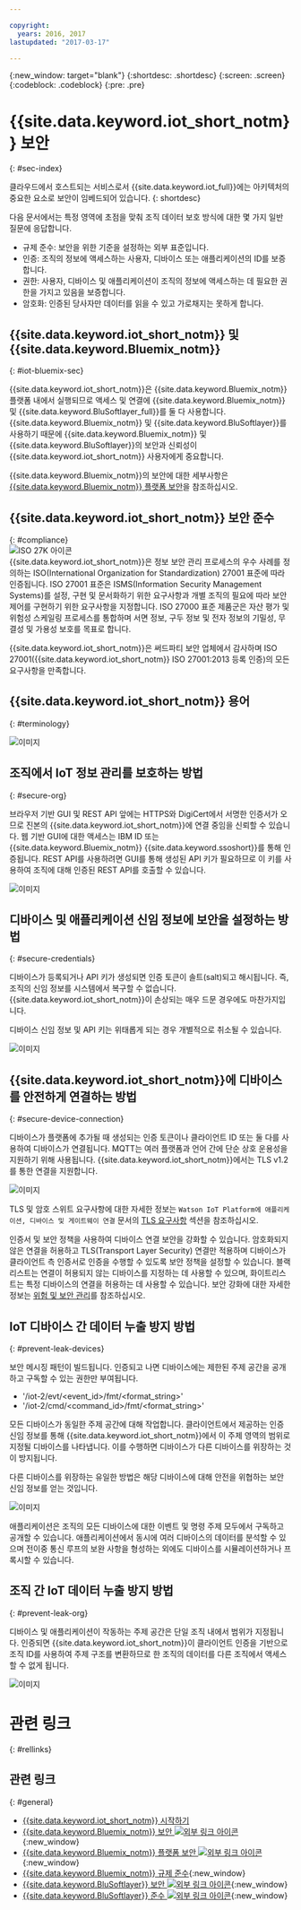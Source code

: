 ```yaml
---

copyright:
  years: 2016, 2017
lastupdated: "2017-03-17"

---
```


{:new_window: target="blank"}
{:shortdesc: .shortdesc}
{:screen: .screen}
{:codeblock: .codeblock}
{:pre: .pre}


# {{site.data.keyword.iot_short_notm}} 보안
{: #sec-index}

클라우드에서 호스트되는 서비스로서 {{site.data.keyword.iot_full}}에는 아키텍처의 중요한 요소로 보안이 임베드되어 있습니다.
{: shortdesc}

다음 문서에서는 특정 영역에 초점을 맞춰 조직 데이터 보호 방식에 대한 몇 가지 일반 질문에 응답합니다.

* 규제 준수: 보안을 위한 기준을 설정하는 외부 표준입니다.
* 인증: 조직의 정보에 액세스하는 사용자, 디바이스 또는 애플리케이션의 ID를 보증합니다.
* 권한: 사용자, 디바이스 및 애플리케이션이 조직의 정보에 액세스하는 데 필요한 권한을 가지고 있음을 보증합니다.
* 암호화: 인증된 당사자만 데이터를 읽을 수 있고 가로채지는 못하게 합니다.

## {{site.data.keyword.iot_short_notm}} 및 {{site.data.keyword.Bluemix_notm}}
{: #iot-bluemix-sec}

{{site.data.keyword.iot_short_notm}}은 {{site.data.keyword.Bluemix_notm}} 플랫폼 내에서 실행되므로 액세스 및 연결에 {{site.data.keyword.Bluemix_notm}} 및 {{site.data.keyword.BluSoftlayer_full}}를 둘 다 사용합니다. {{site.data.keyword.Bluemix_notm}} 및 {{site.data.keyword.BluSoftlayer}}를 사용하기 때문에 {{site.data.keyword.Bluemix_notm}} 및 {{site.data.keyword.BluSoftlayer}}의 보안과 신뢰성이 {{site.data.keyword.iot_short_notm}} 사용자에게 중요합니다.

{{site.data.keyword.Bluemix_notm}}의 보안에 대한 세부사항은 [{{site.data.keyword.Bluemix_notm}} 플랫폼 보안](index.html#platform-security)을 참조하십시오. 

## {{site.data.keyword.iot_short_notm}} 보안 준수
{: #compliance}  
![ISO 27K 아이콘](../../images/icon_iso27k1.png "ISO 27K 아이콘")   
{{site.data.keyword.iot_short_notm}}은 정보 보안 관리 프로세스의 우수 사례를 정의하는 ISO(International Organization for Standardization) 27001 표준에 따라 인증됩니다. ISO 27001 표준은 ISMS(Information Security Management Systems)를 설정, 구현 및 문서화하기 위한 요구사항과 개별 조직의 필요에 따라 보안 제어를 구현하기 위한 요구사항을 지정합니다. ISO 27000 표준 제품군은 자산 평가 및 위험성 스케일링 프로세스를 통합하며 서면 정보, 구두 정보 및 전자 정보의 기밀성, 무결성 및 가용성 보호를 목표로 합니다.

{{site.data.keyword.iot_short_notm}}은 써드파티 보안 업체에서 감사하며 ISO 27001({{site.data.keyword.iot_short_notm}} ISO 27001:2013 등록 인증)의 모든 요구사항을 만족합니다. 


## {{site.data.keyword.iot_short_notm}} 용어
{: #terminology}

![이미지](terminology_platform.svg)


## 조직에서 IoT 정보 관리를 보호하는 방법
{: #secure-org}

브라우저 기반 GUI 및 REST API 앞에는 HTTPS와 DigiCert에서 서명한 인증서가 오므로 진본의 {{site.data.keyword.iot_short_notm}}에 연결 중임을 신뢰할 수 있습니다. 웹 기반 GUI에 대한 액세스는 IBM ID 또는 {{site.data.keyword.Bluemix_notm}} {{site.data.keyword.ssoshort}}를 통해 인증됩니다. REST API를 사용하려면 GUI를 통해 생성된 API 키가 필요하므로 이 키를 사용하여 조직에 대해 인증된 REST API를 호출할 수 있습니다.

![이미지](management_platform.svg)


## 디바이스 및 애플리케이션 신임 정보에 보안을 설정하는 방법
{: #secure-credentials}

디바이스가 등록되거나 API 키가 생성되면 인증 토큰이 솔트(salt)되고 해시됩니다. 즉, 조직의 신임 정보를 시스템에서 복구할 수 없습니다. {{site.data.keyword.iot_short_notm}}이 손상되는 매우 드문 경우에도 마찬가지입니다. 

디바이스 신임 정보 및 API 키는 위태롭게 되는 경우 개별적으로 취소될 수 있습니다. 

![이미지](authentication_platform.svg)

## {{site.data.keyword.iot_short_notm}}에 디바이스를 안전하게 연결하는 방법
{: #secure-device-connection}

디바이스가 플랫폼에 추가될 때 생성되는 인증 토큰이나 클라이언트 ID 또는 둘 다를 사용하여 디바이스가 연결됩니다. MQTT는 여러 플랫폼과 언어 간에 단순 상호 운용성을 지원하기 위해 사용됩니다. {{site.data.keyword.iot_short_notm}}에서는 TLS v1.2를 통한 연결을 지원합니다. 

![이미지](connectivity_platform.svg)

TLS 및 암호 스위트 요구사항에 대한 자세한 정보는 `Watson IoT Platform에 애플리케이션, 디바이스 및 게이트웨이 연결` 문서의 [TLS 요구사항](connect_devices_apps_gw.html#tls_requirements) 섹션을 참조하십시오. 

인증서 및 보안 정책을 사용하여 디바이스 연결 보안을 강화할 수 있습니다. 암호화되지 않은 연결을 허용하고 TLS(Transport Layer Security) 연결만 적용하며 디바이스가 클라이언트 측 인증서로 인증을 수행할 수 있도록 보안 정책을 설정할 수 있습니다. 블랙리스트는 연결이 허용되지 않는 디바이스를 지정하는 데 사용할 수 있으며, 화이트리스트는 특정 디바이스의 연결을 허용하는 데 사용할 수 있습니다. 보안 강화에 대한 자세한 정보는 [위험 및 보안 관리](RM_security.html)를 참조하십시오. 

## IoT 디바이스 간 데이터 누출 방지 방법
{: #prevent-leak-devices}

보안 메시징 패턴이 빌드됩니다. 인증되고 나면 디바이스에는 제한된 주제 공간을 공개하고 구독할 수 있는 권한만 부여됩니다.

* '/iot-2/evt/<event_id>/fmt/<format_string>'
* '/iot-2/cmd/<command_id>/fmt/<format_string>'

모든 디바이스가 동일한 주제 공간에 대해 작업합니다. 클라이언트에서 제공하는 인증 신임 정보를 통해 {{site.data.keyword.iot_short_notm}}에서 이 주제 영역의 범위로 지정될 디바이스를 나타냅니다. 이를 수행하면 디바이스가 다른 디바이스를 위장하는 것이 방지됩니다. 

다른 디바이스를 위장하는 유일한 방법은 해당 디바이스에 대해 안전을 위협하는 보안 신임 정보를 얻는 것입니다. 


![이미지](device_scope_platform.svg)


애플리케이션은 조직의 모든 디바이스에 대한 이벤트 및 명령 주제 모두에서 구독하고 공개할 수 있습니다. 애플리케이션에서 동시에 여러 디바이스의 데이터를 분석할 수 있으며 전이중 통신 루프의 보완 사항을 형성하는 외에도 디바이스를 시뮬레이션하거나 프록시할 수 있습니다.


## 조직 간 IoT 데이터 누출 방지 방법
{: #prevent-leak-org}

디바이스 및 애플리케이션이 작동하는 주제 공간은 단일 조직 내에서 범위가 지정됩니다. 인증되면 {{site.data.keyword.iot_short_notm}}이 클라이언트 인증을 기반으로 조직 ID를 사용하여 주제 구조를 변환하므로 한 조직의 데이터를 다른 조직에서 액세스할 수 없게 됩니다.

![이미지](org_scope_platform.svg)

# 관련 링크
{: #rellinks}
## 관련 링크
{: #general}
* [{{site.data.keyword.iot_short_notm}} 시작하기](https://console.ng.bluemix.net/docs/services/IoT/index.html)
* [{{site.data.keyword.Bluemix_notm}} 보안 ![외부 링크 아이콘](../../../../icons/launch-glyph.svg "외부 링크 아이콘")](https://console.ng.bluemix.net/docs/security/index.html#security){:new_window}
* [{{site.data.keyword.Bluemix_notm}} 플랫폼 보안 ![외부 링크 아이콘](../../../../icons/launch-glyph.svg "외부 링크 아이콘")](https://console.ng.bluemix.net/docs/security/index.html#platform-security){:new_window}
* [{{site.data.keyword.Bluemix_notm}} 규제 준수](https://console.ng.bluemix.net/docs/security/index.html#compliance){:new_window}
* [{{site.data.keyword.BluSoftlayer}} 보안 ![외부 링크 아이콘](../../../../icons/launch-glyph.svg "외부 링크 아이콘")](http://www.softlayer.com/security){:new_window}
* [{{site.data.keyword.BluSoftlayer}} 준수 ![외부 링크 아이콘](../../../../icons/launch-glyph.svg "외부 링크 아이콘")](http://www.softlayer.com/compliance){:new_window}
